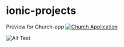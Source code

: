# ionic-projects

Preview for Church-app
[![Church Application](http://i.imgur.com/7YTMFQp.png)](https://youtu.be/nz1j8Bm_U5w "Church app - Click to Watch!")

![Alt Text](ezgif.com-optimize.gif)
